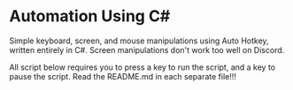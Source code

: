# Automation Using C#

Simple keyboard, screen, and mouse manipulations using Auto Hotkey, written entirely in C#. Screen manipulations don't work too well on Discord.

All script below requires you to press a key to run the script, and a key to pause the script. Read the README.md in each separate file!!!
